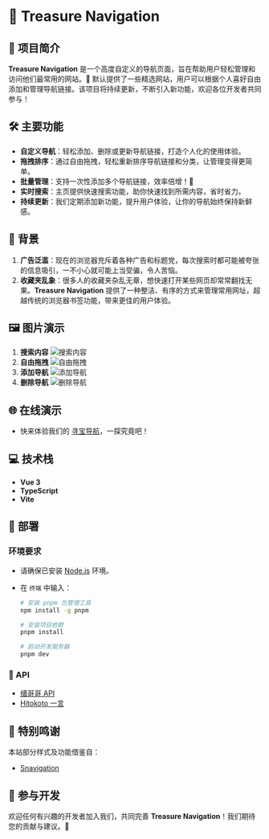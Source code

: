 # 🌟 Treasure Navigation

## 📜 项目简介

**Treasure Navigation** 是一个高度自定义的导航页面，旨在帮助用户轻松管理和访问他们最常用的网站。🎯 默认提供了一些精选网站，用户可以根据个人喜好自由添加和管理导航链接。该项目将持续更新，不断引入新功能，欢迎各位开发者共同参与！

## 🛠️ 主要功能

- **自定义导航**：轻松添加、删除或更新导航链接，打造个人化的使用体验。
- **拖拽排序**：通过自由拖拽，轻松重新排序导航链接和分类，让管理变得更简单。
- **批量管理**：支持一次性添加多个导航链接，效率倍增！💪
- **实时搜索**：主页提供快速搜索功能，助你快速找到所需内容，省时省力。
- **持续更新**：我们定期添加新功能，提升用户体验，让你的导航始终保持新鲜感。

## 🌈 背景

1. **广告泛滥**：现在的浏览器充斥着各种广告和标题党，每次搜索时都可能被夸张的信息吸引，一不小心就可能上当受骗，令人苦恼。
2. **收藏夹乱象**：很多人的收藏夹杂乱无章，想快速打开某些网页却常常翻找无果。**Treasure Navigation** 提供了一种整洁、有序的方式来管理常用网址，超越传统的浏览器书签功能，带来更佳的用户体验。

## 🖼️ 图片演示

1. **搜索内容**
   ![搜索内容](https://i-blog.csdnimg.cn/direct/fb92dca23ca5476c9b2284962fdf3a33.gif)
2. **自由拖拽**
   ![自由拖拽](https://i-blog.csdnimg.cn/direct/7dac0dc138c34bb0b53ce882e1b053c3.gif)
3. **添加导航**
   ![添加导航](https://i-blog.csdnimg.cn/direct/8b8f121813ae45879e069a8be33a3fde.gif)
4. **删除导航**
   ![删除导航](https://i-blog.csdnimg.cn/direct/04749d3c0dd847cf9789ff8ad2af4d8a.gif)

## 🌐 在线演示

- 快来体验我们的 [寻宝导航](https://xionglongbing.github.io/Treasure-Navigation/)，一探究竟吧！

## 💻 技术栈

- **Vue 3**
- **TypeScript**
- **Vite**

## 🚀 部署

### 环境要求

- 请确保已安装 [Node.js](https://nodejs.org/zh-cn/) 环境。

- 在 `终端` 中输入：

  ```bash
  # 安装 pnpm 包管理工具
  npm install -g pnpm

  # 安装项目依赖
  pnpm install

  # 启动开发服务器
  pnpm dev
  ```

### 🔗 API

- [缙哥哥 API](https://www.dujin.org/3618.html)
- [Hitokoto 一言](https://hitokoto.cn/)

## 🙏 特别鸣谢

本站部分样式及功能借鉴自：

- [Snavigation](https://github.com/imsyy/Snavigation)

## 🤝 参与开发

欢迎任何有兴趣的开发者加入我们，共同完善 **Treasure Navigation**！我们期待您的贡献与建议。🌟
